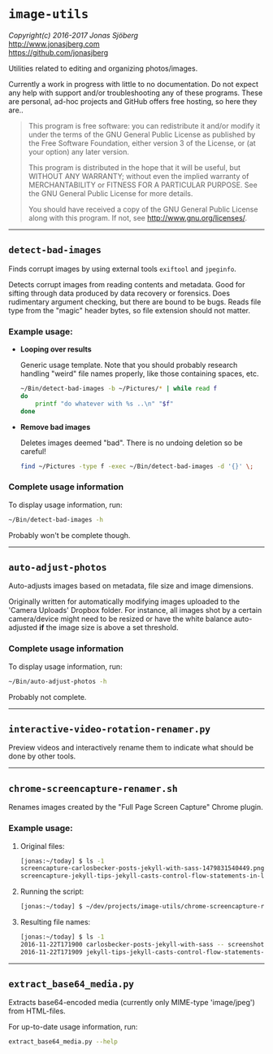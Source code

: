 `image-utils`
================================================================================

*Copyright(c) 2016-2017 Jonas Sjöberg*  
<http://www.jonasjberg.com>  
<https://github.com/jonasjberg>  

Utilities related to editing and organizing photos/images.

Currently a work in progress with little to no documentation.  Do not expect
any help with support and/or troubleshooting any of these programs.  These are
personal, ad-hoc projects and GitHub offers free hosting, so here they are..

> This program is free software: you can redistribute it and/or modify it
> under the terms of the GNU General Public License as published by the
> Free Software Foundation, either version 3 of the License, or (at your
> option) any later version.
>
> This program is distributed in the hope that it will be useful, but WITHOUT
> ANY WARRANTY; without even the implied warranty of MERCHANTABILITY or
> FITNESS FOR A PARTICULAR PURPOSE.  See the GNU General Public License for
> more details.
>
> You should have received a copy of the GNU General Public License
> along with this program.  If not, see <http://www.gnu.org/licenses/>.

--------------------------------------------------------------------------------


`detect-bad-images`
-------------------
Finds corrupt images by using external tools `exiftool` and `jpeginfo`.

Detects corrupt images from reading contents and metadata.
Good for sifting through data produced by data recovery or forensics.
Does rudimentary argument checking, but there are bound to be bugs.  Reads file
type from the "magic" header bytes, so file extension should not matter.

### Example usage:

* **Looping over results**  

    Generic usage template. Note that you should probably research handling
    "weird" file names properly, like those containing spaces, etc.

    ```bash
    ~/Bin/detect-bad-images -b ~/Pictures/* | while read f
    do
        printf "do whatever with %s ..\n" "$f"
    done
    ```

* **Remove bad images**  

    Deletes images deemed "bad". There is no undoing deletion so be careful!

    ```bash
    find ~/Pictures -type f -exec ~/Bin/detect-bad-images -d '{}' \;
    ```

### Complete usage information
To display usage information, run:
```bash
~/Bin/detect-bad-images -h
```
Probably won't be complete though.


--------------------------------------------------------------------------------

`auto-adjust-photos`
--------------------
Auto-adjusts images based on metadata, file size and image dimensions.

Originally written for automatically modifying images uploaded to the 'Camera
Uploads' Dropbox folder. For instance, all images shot by a certain
camera/device might need to be resized or have the white balance auto-adjusted
**if** the image size is above a set threshold.

### Complete usage information
To display usage information, run:
```bash
~/Bin/auto-adjust-photos -h
```
Probably not complete.


--------------------------------------------------------------------------------

`interactive-video-rotation-renamer.py`
---------------------------------------
Preview videos and interactively rename them to indicate what should be done by
other tools.


--------------------------------------------------------------------------------

`chrome-screencapture-renamer.sh`
---------------------------------
Renames images created by the "Full Page Screen Capture" Chrome plugin.


### Example usage:

1. Original files:

    ```bash
    [jonas:~/today] $ ls -1
    screencapture-carlosbecker-posts-jekyll-with-sass-1479831540449.png
    screencapture-jekyll-tips-jekyll-casts-control-flow-statements-in-liquid-1479831549597.png
    ```

2. Running the script:

    ```bash
    [jonas:~/today] $ ~/dev/projects/image-utils/chrome-screencapture-renamer.sh ~/today
    ```

3. Resulting file names:

    ```bash
    [jonas:~/today] $ ls -1
    2016-11-22T171900 carlosbecker-posts-jekyll-with-sass -- screenshot.png
    2016-11-22T171909 jekyll-tips-jekyll-casts-control-flow-statements-in-liquid -- screenshot.png
    ```


--------------------------------------------------------------------------------

`extract_base64_media.py`
-------------------------
Extracts base64-encoded media (currently only MIME-type 'image/jpeg') from
HTML-files.

For up-to-date usage information, run:
```bash
extract_base64_media.py --help
```

